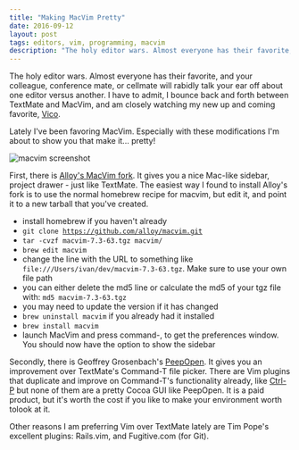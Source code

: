 ```yaml
---
title: "Making MacVim Pretty"
date: 2016-09-12
layout: post
tags: editors, vim, programming, macvim
description: "The holy editor wars. Almost everyone has their favorite, and your colleague, conference mate, or cellmate will rabidly talk your ear off about one editor versus another. I have to admit, I bounce back and forth between TextMate and MacVim, and am closely watching my new up and coming favorite, [Vico](http://vicoapp.com)."
---
```

The holy editor wars. Almost everyone has their favorite, and your colleague, conference mate, or cellmate will rabidly talk your ear off about one editor versus another. I have to admit, I bounce back and forth between TextMate and MacVim, and am closely watching my new up and coming favorite, [Vico](http://vicoapp.com).

Lately I've been favoring MacVim. Especially with these modifications I'm about to show you that make it... pretty!

![macvim screenshot](http://faculty.washington.edu/ivanoats/images/macvim_screenshot.gif)

First, there is [Alloy's MacVim fork](http://github.com/alloy/macvim). It gives you a nice Mac-like sidebar, project drawer - just like TextMate. The easiest way I found to install Alloy's fork is to use the normal homebrew recipe for macvim, but edit it, and point it to a new tarball that you've created. 

* install homebrew if you haven't already
* <code>git clone https://github.com/alloy/macvim.git</code>
* <code>tar -cvzf macvim-7.3-63.tgz macvim/</code>
* <code>brew edit macvim</code>
* change the line with the URL to something like `file:///Users/ivan/dev/macvim-7.3-63.tgz`. Make sure to use your own file path
* you can either delete the md5 line or calculate the md5 of your tgz file with: <code>md5 macvim-7.3-63.tgz</code>
* you may need to update the version if it has changed
* `brew uninstall macvim` if you already had it installed
* `brew install macvim`
* launch MacVim and press command-, to get the preferences window. You should now have the option to show the sidebar

Secondly, there is Geoffrey Grosenbach's [PeepOpen](http://peepcode.com/products/peepopen). It gives you an
improvement over TextMate's Command-T file picker. There are Vim plugins
that duplicate and improve on Command-T's functionality already, like
[Ctrl-P](https://github.com/kien/ctrlp.vim) but
none of them are a pretty Cocoa GUI like PeepOpen. It is a paid product, but it's worth the cost if you like to make your environment worth tolook at it.

Other reasons I am preferring Vim over TextMate lately are Tim Pope's excellent plugins: Rails.vim, and Fugitive.com (for Git). 

